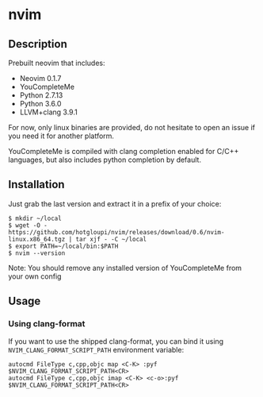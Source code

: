 # nvim

## Description

 Prebuilt neovim that includes:

 - Neovim 0.1.7
 - YouCompleteMe
 - Python 2.7.13
 - Python 3.6.0
 - LLVM+clang 3.9.1

 For now, only linux binaries are provided, do not hesitate to open an issue if
 you need it for another platform.

 YouCompleteMe is compiled with clang completion enabled for C/C++ languages,
 but also includes python completion by default.

## Installation

 Just grab the last version and extract it in a prefix of your choice:

    $ mkdir ~/local
    $ wget -O - https://github.com/hotgloupi/nvim/releases/download/0.6/nvim-linux.x86_64.tgz | tar xjf - -C ~/local
    $ export PATH=~/local/bin:$PATH
    $ nvim --version

 Note: You should remove any installed version of YouCompleteMe from your own
 config

## Usage

### Using clang-format

 If you want to use the shipped clang-format, you can bind it using
 `NVIM_CLANG_FORMAT_SCRIPT_PATH` environment variable:

    autocmd FileType c,cpp,objc map <C-K> :pyf $NVIM_CLANG_FORMAT_SCRIPT_PATH<CR>
    autocmd FileType c,cpp,objc imap <C-K> <c-o>:pyf $NVIM_CLANG_FORMAT_SCRIPT_PATH<CR>
